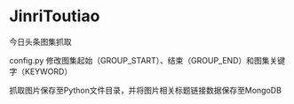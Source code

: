 # JinriToutiao
今日头条图集抓取


config.py 修改图集起始（GROUP_START）、结束（GROUP_END）和图集关键字（KEYWORD）



抓取图片保存至Python文件目录，并将图片相关标题链接数据保存至MongoDB

